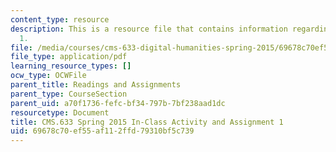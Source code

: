 ```yaml
---
content_type: resource
description: This is a resource file that contains information regarding assignment
  1.
file: /media/courses/cms-633-digital-humanities-spring-2015/69678c70ef55af112ffd79310bf5c739_MITCMS_633S15_Assignment1.pdf
file_type: application/pdf
learning_resource_types: []
ocw_type: OCWFile
parent_title: Readings and Assignments
parent_type: CourseSection
parent_uid: a70f1736-fefc-bf34-797b-7bf238aad1dc
resourcetype: Document
title: CMS.633 Spring 2015 In-Class Activity and Assignment 1
uid: 69678c70-ef55-af11-2ffd-79310bf5c739
---
```

